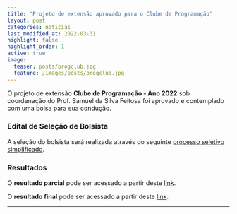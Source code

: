 ```yaml
---
title: "Projeto de extensão aprovado para o Clube de Programação"
layout: post
categories: noticias
last_modified_at: 2022-03-31
highlight: false
highlight_order: 1
active: true
image:
  teaser: posts/progclub.jpg
  feature: /images/posts/progclub.jpg
---
```



O projeto de extensão **Clube de Programação - Ano 2022** sob coordenação do Prof. Samuel da Silva Feitosa foi aprovado e contemplado com uma bolsa para sua condução.

### Edital de Seleção de Bolsista

A seleção do bolsista será realizada através do seguinte [processo seletivo simplificado](https://drive.google.com/file/d/1Ax-dOPBNfMWsi93F7ayjVr7S07b5lPde/view?usp=sharing).

### Resultados 

O **resultado parcial** pode ser acessado a partir deste [link](https://drive.google.com/file/d/19eZO7J66YH4EtS0fp1buMhuBnud3F9b4/view?usp=sharing).

O **resultado final** pode ser acessado a partir deste [link](https://drive.google.com/file/d/1A-UAZQi7A0DlXkLuY9sv10uyeEWmhnB8/view?usp=sharing).

---
